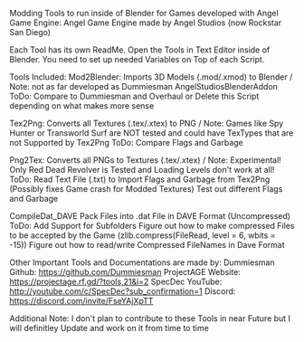Modding Tools to run inside of Blender for Games developed with Angel Game Engine:
Angel Game Engine made by Angel Studios (now Rockstar San Diego)

Each Tool has its own ReadMe.
Open the Tools in Text Editor inside of Blender.
You need to set up needed Variables on Top of each Script.

Tools Included:
Mod2Blender:      Imports 3D Models (.mod/.xmod) to Blender / Note: not as far developed as Dummiesman AngelStudiosBlenderAddon
ToDo:             Compare to Dummiesman and Overhaul or Delete this Script depending on what makes more sense

Tex2Png:          Converts all Textures (.tex/.xtex) to PNG / Note: Games like Spy Hunter or Transworld Surf are NOT tested and could have TexTypes that are not Supported by Tex2Png
ToDo:             Compare Flags and Garbage

Png2Tex:          Converts all PNGs to Textures (.tex/.xtex) / Note: Experimental! Only Red Dead Revolver is Tested and Loading Levels don't work at all!
ToDo:             Read Text File (.txt) to Import Flags and Garbage from Tex2Png (Possibly fixes Game crash for Modded Textures)
                  Test out different Flags and Garbage

CompileDat_DAVE   Pack Files into .dat File in DAVE Format (Uncompressed) 
ToDo:             Add Support for Subfolders
                  Figure out how to make compressed Files to be accepted by the Game (zlib.compress(FileRead, level = 6, wbits = -15))
                  Figure out how to read/write Compressed FileNames in Dave Format

Other Important Tools and Documentations are made by:
Dummiesman   Github:  https://github.com/Dummiesman
ProjectAGE   Website: https://projectage.rf.gd/?tools,21&i=2
SpecDec      YouTube: http://youtube.com/c/SpecDec?sub_confirmation=1   Discord: https://discord.com/invite/FseYAjXpTT

Additional Note: I don't plan to contribute to these Tools in near Future but I will definitley Update and work on it from time to time

